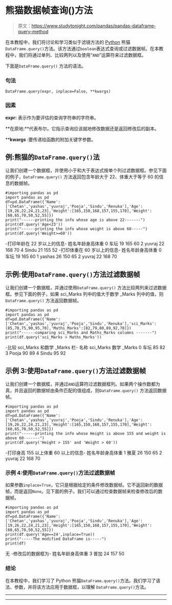 # 熊猫数据帧查询()方法

> 原文：<https://www.studytonight.com/pandas/pandas-dataframe-query-method>

在本教程中，我们将讨论和学习类似于滤镜方法的 [Python](https://www.studytonight.com/python/getting-started-with-python) 熊猫`DataFrame.query()`方法。该方法通过`boolean`表达式查询或过滤数据帧。在本教程中，我们将通过单列、比较两列以及使用“`AND`”运算符来过滤数据框。

下面是`DataFrame.query()` 方法的语法。

### 句法

```
DataFrame.query(expr, inplace=False, **kwargs)
```

### 因素

**expr:** 表示作为要评估的查询字符串的字符串。

**在原地:**代表布尔。它指示查询应该就地修改数据还是返回修改后的副本。

****kwargs** :要传递给函数的附加关键字参数。

## 例:熊猫的`DataFrame.query()`法

让我们创建一个数据框，并使用小于和大于表达式按单个列过滤数据框。参见下面的例子，`DataFrame.query()` 方法返回包含年龄大于 22、体重大于等于 60 的信息的数据帧。

```
#importing pandas as pd
import pandas as pd
df=pd.DataFrame({'Name':['Chetan','yashas','yuvraj','Pooja','Sindu','Renuka'],'Age':[19,26,22,24,21,23],'Height':[165,150,168,157,155,170],'Weight':[60,65,70,50,52,55]})
print("------printing the info whose age is above 22-------")
print(df.query('Age<23'))
print("------printing the info whose weight is above 60-----")
print(df.query('Weight>=60'))
```

-打印年龄在 22 岁以上的信息-
姓名年龄身高体重
0 车坛 19 165 60
2 yuvraj 22 168 70
4 Sindu 21 155 52
-打印体重在 60 岁以上的信息-
姓名年龄身高体重
0 车坛 19 165 60
1 yashas 26 150 65
2 yuvraj 22 168 70

## 示例:使用`DataFrame.query()`方法过滤数据帧

让我们创建一个数据框，并通过使用`DataFrame.query()` 方法比较两列来过滤数据框。参见下面的例子，如果 sci_Marks 列中的值大于数学 _Marks 列中的值，则`DataFrame.query()` 方法返回数据帧。

```
#importing pandas as pd
import pandas as pd
df=pd.DataFrame({'Name':['Chetan','yashas','yuvraj','Pooja','Sindu','Renuka'],'sci_Marks':[85,70,75,90,95,70],'Maths_Marks':[82,79,80,89,92,70]})
print("------comparing sci_Marks and Maths_Marks columns -------")
print(df.query('sci_Marks > Maths_Marks'))
```

-比较 sci_Marks 和数学 _Marks 栏-
名称 sci_Marks 数学 _Marks
0 车坛 85 82
3 Pooja 90 89
4 Sindu 95 92

## 示例 3:使用`DataFrame.query()`方法过滤数据帧

让我们创建一个数据框，并通过`AND`运算符过滤数据框列。如果两个操作数都为真，并且返回的数据帧由条件匹配的值组成，则`DataFrame.query()` 方法返回数据帧。

```
#importing pandas as pd
import pandas as pd
df=pd.DataFrame({'Name':['Chetan','yashas','yuvraj','Pooja','Sindu','Renuka'],'Age':[19,26,22,24,21,23],'Height':[165,150,168,157,155,170],'Weight':[60,65,70,50,52,55]})
print("------printing the info whose Height is above 155 and weight is above 60-------")
print(df.query('Height > 155' and 'Weight > 60'))
```

-打印身高 155 以上体重 60 以上的信息-
姓名年龄身高体重
1 雅夏 26 150 65
2 yuvraj 22 168 70

### 示例 4:使用`DataFrame.query()`方法过滤数据帧

如果参数`inplace=True`，它只是根据给定的条件修改数据帧。它不返回新的数据帧，而是返回`None`。见下面的例子。我们可以通过检查数据帧来检查修改后的数据帧。

```
#importing pandas as pd
import pandas as pd
df=pd.DataFrame({'Name':['Chetan','yashas','yuvraj','Pooja','Sindu','Renuka'],'Age':[19,26,22,24,21,23],'Height':[165,150,168,157,155,170],'Weight':[60,65,70,50,52,55]})
print(df.query('Age==24',inplace=True))
print("-----The modified DataFrame is-----")
print(df)
```

无
-修改后的数据框为-
姓名年龄身高体重
3 普加 24 157 50

### 结论

在本教程中，我们学习了 Python 熊猫`DataFrame.query()`方法。我们学习了语法、参数，并将该方法应用于数据框，以理解 `DataFrame.query()`方法。

* * *

* * *